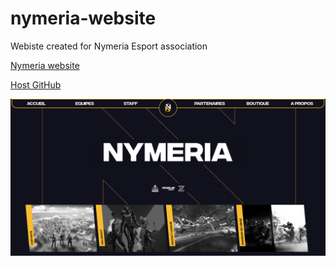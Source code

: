 # nymeria-website
Webiste created for Nymeria Esport association
  
[Nymeria website](http://nymeria-esport.fr)

[Host GitHub](https://gschurck.github.io/nymeria-website)

![alt text](https://raw.githubusercontent.com/gschurck/nymeria-website/master/media/screenshot.png "Website Screenshot")
